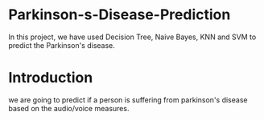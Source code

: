 # Parkinson-s-Disease-Prediction
In this project, we have used Decision Tree, Naive Bayes, KNN and SVM to predict the Parkinson's disease.

# Introduction
we are going to predict if a person is suffering from parkinson's disease based on the audio/voice measures. 
